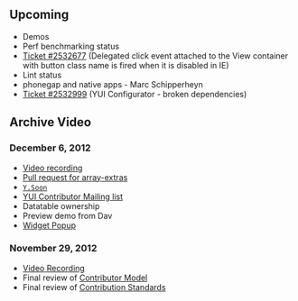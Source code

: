 ## Upcoming

* Demos
* Perf benchmarking status
* [Ticket #2532677](http://yuilibrary.com/projects/yui3/ticket/2532677) (Delegated click event attached to the View container with button class name is fired when it is disabled in IE)
* Lint status
* phonegap and native apps - Marc Schipperheyn
* [Ticket #2532999](http://yuilibrary.com/projects/yui3/ticket/2532999) (YUI Configurator - broken dependencies)

## Archive Video

### December 6, 2012
* [Video recording](http://www.youtube.com/watch?v=rKrzggbBpfY)
* [Pull request for array-extras](https://github.com/yui/yui3/pull/299)
* [`Y.Soon`](https://github.com/yui/yui3/pull/304)
* [YUI Contributor Mailing list](http://www.yuiblog.com/blog/2012/12/05/announcing-the-new-yui-contributor-mailing-list/)
* Datatable ownership
* Preview demo from Dav
* [Widget Popup](https://github.com/apipkin/yui3/wiki/Popup-Plugin)

### November 29, 2012
* [Video Recording](http://www.youtube.com/watch?v=4NjP_ndoO5Q)
* Final review of [Contributor Model](https://github.com/yui/yui3/wiki/Contributor-Model)
* Final review of [Contribution Standards](https://github.com/yui/yui3/wiki/Contribution-Standards)
